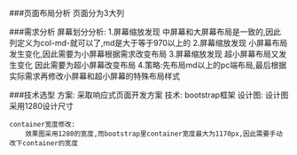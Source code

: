 ###页面布局分析
    页面分为3大列


###需求分析
    屏幕划分分析:
        1.屏幕缩放发现 中屏幕和大屏幕布局是一致的,因此列定义为col-md-就可以了,md是大于等于970以上的
        2.屏幕缩放发现 小屏幕布局发生变化,因此需要为小屏幕根据需求改变布局
        3.屏幕缩放发现 超小屏幕布局又发生变化 因此需要为超小屏幕改变布局
        4.策略:先布局md以上的pc端布局,最后根据实际需求再修改小屏幕和超小屏幕的特殊布局样式

###技术选型
    方案:   采取响应式页面开发方案
    技术:   bootstrap框架
    设计图: 设计图采用1280设计尺寸

    container宽度修改:
        效果图采用1280的宽度,而bootstrap里container宽度最大为1170px,因此需要手动改下container的宽度